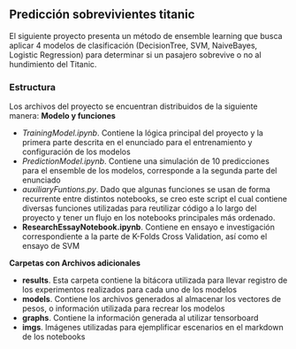 ## Predicción sobrevivientes titanic
El siguiente proyecto presenta un método de ensemble learning que busca aplicar 4 modelos de clasificación (DecisionTree, SVM, NaiveBayes, Logistic Regression) para determinar si un pasajero sobrevive o no al hundimiento del Titanic. 

### Estructura
Los archivos del proyecto se encuentran distribuidos de la siguiente manera:
**Modelo y funciones**
- *TrainingModel.ipynb*. Contiene la lógica principal del proyecto y la primera parte descrita en el enunciado para el entrenamiento y configuración de los modelos
- *PredictionModel.ipynb*. Contiene una simulación de 10 predicciones para el ensemble de los modelos, corresponde a la segunda parte del enunciado
- *auxiliaryFuntions.py*. Dado que algunas funciones se usan de forma recurrente entre distintos notebooks, se creo este script el cual contiene diversas funciones utilizadas para reutilizar código a lo largo del proyecto y tener un flujo en los notebooks principales más ordenado. 
- **ResearchEssayNotebook.ipynb**. Contiene en ensayo e investigación correspondiente a la parte de K-Folds Cross Validation, así como el ensayo de SVM

**Carpetas con Archivos adicionales**
- **results**. Esta carpeta contiene la bitácora utilizada para llevar registro de los experimentos realizados para cada uno de los modelos
- **models**. Contiene los archivos generados al almacenar los vectores de pesos, o información utilizada para recrear los modelos
- **graphs**. Contiene la información generada al utilizar tensorboard
- **imgs**. Imágenes utilizadas para ejemplificar escenarios en el markdown de los notebooks